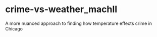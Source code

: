 crime-vs-weather_machII
=======================

A more nuanced approach to finding how temperature effects crime in Chicago
